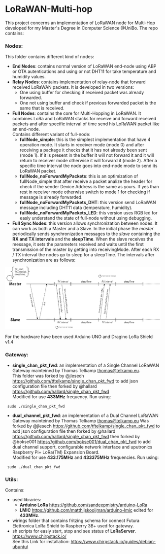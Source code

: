 # LoRaWAN-Multi-hop
This project concerns an implementation of LoRaWAN node for Multi-Hop developed for my Master's Degree in Computer Science @UniBo. The repo contains:
### Nodes:
This folder contains different kind of nodes:
- **End Nodes**: contains normal version of LoRaWAN end-node using ABP or OTA autentications and using or not DHT11 for take temperature and humidity values.
- **Relay Nodes**: contains implementation of relay-node that forward received LoRaWAN packets.  It is developed in two versions:  
  - One using buffer for checking if received packet was already forwarded.  
  - One not using buffer and check if previous forwarded packet is the same that is received.
- **Full Nodes**: contains the core for Multi-Hopping in LoRaWAN. It combines LoRa and LoRaWAN stacks for receive and forward received packets and after specific interval of time send his LoRaWAN packet like an end-node.  
Contains different variant of full-node:
  - __fullNode_simple__: this is the simplest implementation that have 4 operation mode. It starts in receiver mode (mode 0) and after receiving a package it checks that it has not already been sent (mode 1). If it is present in the buffer it will not forward it and it will return to receiver mode otherwise it will forward it (mode 2). After a specific time interval the node goes into end-node mode to send its LoRaWAN packet.
  - __fullNode_noForwardMyPackets__: this is an optimization of fullNode_simple that after receive a packet analize the header for check if the sender Device Address is the same as yours. If yes than rest in receiver mode otherwise switch to mode 1 for checking if message is already forwarded.
  - __fullNode_noForwardMyPackets_DHT__: this version send LoRaWAN message including DHT11 data (temperature, humidity).
  - __fullNode_noForwardMyPackets_LED__: this version uses RGB led for easly understand the state of full-node without using debugging.
- **Full Sync Nodes**: this version allows synchronization between nodes. It can work as both a Master and a Slave. In the initial phase the *master* periodically sends synchronization messages to the *slave* containing the **RX and TX intervals** and the **sleepTime**. When the slave receives the message, it sets the parameters received and waits until the first transmission of the master by getting into receivingMode.
After each RX / TX interval the nodes go to sleep for a sleepTime.
The intervals after synchronization are as follows:
<p align="center">
  <img src="/utils/images/SyncNodes_schema.png" width="700">
</p>
  
For the hardware have been used Arduino UNO and Dragino LoRa Shield v1.4

### Gateway:
- **single_chan_pkt_fwd**: an implementation of a Single Channel LoRaWAN Gateway mainteined by Thomas Telkamp thomas@telkamp.eu.  
This folder was forked by @jlesech https://github.com/tftelkamp/single_chan_pkt_fwd to add json configuration file
then forked by @hallard https://github.com/hallard/single_chan_pkt_fwd  
Modified for use **433MHz** frequency. Run using: 
```console For run
 sudo ./single_chan_pkt_fwd
```
- **dual_channel_pkt_fwd**: an implementation of a Dual Channel LoRaWAN Gateway mainteined by Thomas Telkamp thomas@telkamp.eu
Was forked by @jlesech https://github.com/tftelkamp/single_chan_pkt_fwd to add json configuration file
then forked by @hallard https://github.com/hallard/single_chan_pkt_fwd then forked by @bokse001 https://github.com/bokse001/dual_chan_pkt_fwd to add dual channel support, configurable network interface and uputronics Raspberry Pi+ LoRa(TM) Expansion Board.  
Modified for use **433.175MHz** and **433375MHz**  frequencies. Run using: 
```console For run
 sudo ./dual_chan_pkt_fwd
```

### Utils:
Contains:
- used libraries:
  - **Arduino LoRa** https://github.com/sandeepmistry/arduino-LoRa 
  - **LMIC** https://github.com/matthijskooijman/arduino-lmic edited for **433MHz**.
- wirings folder that contains fritzing schema for connect Futura Elettronica LoRa Shield to Raspberry 3B+ used for gateway.
- sh scripts for easly start, stop and see status of **LoRaServer**. https://www.chirpstack.io/  
See this Link for installation: https://www.chirpstack.io/guides/debian-ubuntu/
